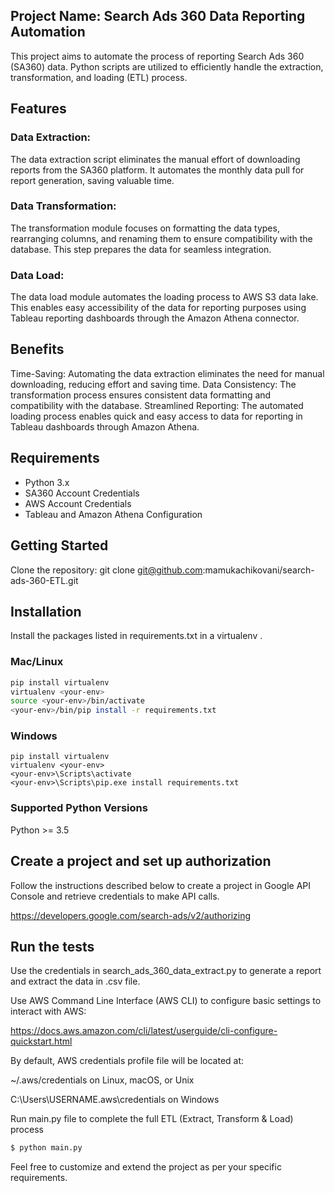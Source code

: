 
## Project Name: Search Ads 360 Data Reporting Automation

This project aims to automate the process of reporting Search Ads 360 (SA360) data. Python scripts are utilized to efficiently handle the extraction, transformation, and loading (ETL) process.

## Features
### Data Extraction: 
The data extraction script eliminates the manual effort of downloading reports from the SA360 platform. It automates the monthly data pull for report generation, saving valuable time.

### Data Transformation:
The transformation module focuses on formatting the data types, rearranging columns, and renaming them to ensure compatibility with the database. This step prepares the data for seamless integration.

### Data Load:
The data load module automates the loading process to AWS S3 data lake. This enables easy accessibility of the data for reporting purposes using Tableau reporting dashboards through the Amazon Athena connector.

## Benefits
Time-Saving: Automating the data extraction eliminates the need for manual downloading, reducing effort and saving time.
Data Consistency: The transformation process ensures consistent data formatting and compatibility with the database.
Streamlined Reporting: The automated loading process enables quick and easy access to data for reporting in Tableau dashboards through Amazon Athena.

## Requirements
* Python 3.x
* SA360 Account Credentials
* AWS Account Credentials
* Tableau and Amazon Athena Configuration


##  Getting Started

Clone the repository: git clone git@github.com:mamukachikovani/search-ads-360-ETL.git

##  Installation

Install the packages listed in requirements.txt in a virtualenv .

###  Mac/Linux
  
```bash
pip install virtualenv
virtualenv <your-env>
source <your-env>/bin/activate
<your-env>/bin/pip install -r requirements.txt
```
  
###  Windows

```
pip install virtualenv
virtualenv <your-env>
<your-env>\Scripts\activate
<your-env>\Scripts\pip.exe install requirements.txt
```

###  Supported Python Versions

Python >= 3.5


##  Create a project and set up authorization
  
Follow the instructions described below to create a project in Google API Console and retrieve credentials to make API calls.

https://developers.google.com/search-ads/v2/authorizing

##  Run the tests

Use the credentials in search_ads_360_data_extract.py to generate a report and extract the data in .csv file. 

Use AWS Command Line Interface (AWS CLI) to configure basic settings to interact with AWS:

https://docs.aws.amazon.com/cli/latest/userguide/cli-configure-quickstart.html

By default, AWS credentials profile file will be located at:

~/.aws/credentials on Linux, macOS, or Unix

C:\Users\USERNAME\.aws\credentials on Windows


Run main.py file to complete the full ETL (Extract, Transform & Load) process

```bash
$ python main.py
```

Feel free to customize and extend the project as per your specific requirements.


